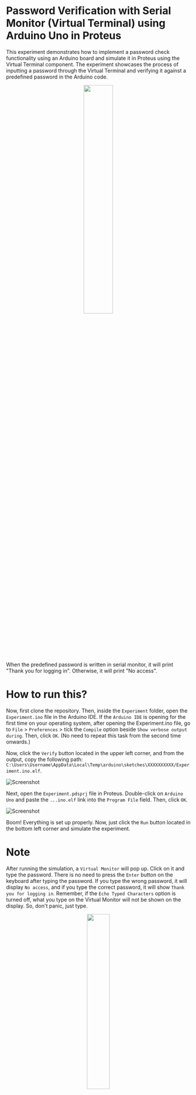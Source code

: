# Password Verification with Serial Monitor (Virtual Terminal) using Arduino Uno in Proteus
This experiment demonstrates how to implement a password check functionality using an Arduino board and simulate it in Proteus using the Virtual Terminal component. The experiment showcases the process of inputting a password through the Virtual Terminal and verifying it against a predefined password in the Arduino code.

<p align="center"><img src="https://user-images.githubusercontent.com/52858312/243909805-7dfb607f-f92c-40a1-89bb-071e7c3796dd.png"width=40% height=40%></p>

When the predefined password is written in serial monitor, it will print "Thank you for logging in". Otherwise, it will print "No access".

# How to run this?
Now, first clone the repository. Then, inside the `Experiment` folder, open the `Experiment.ino` file in the Arduino IDE. If the `Arduino IDE` is opening for the first time on your operating system, after opening the Experiment.ino file, go to `File` > `Preferences` > tick the `Compile` option beside `Show verbose output during`. Then, click `OK`. (No need to repeat this task from the second time onwards.)

Now, click the `Verify` button located in the upper left corner, and from the output, copy the following path: `C:\Users\Username\AppData\Local\Temp\arduino\sketches\XXXXXXXXXX/Experiment.ino.elf`.

![Screenshot](https://github.com/imSamirOFFICIAL/ArduinoPasswordVerificationWithSerialMonitor/assets/52858312/88c6f022-fea0-44ff-9d89-81cbed3d878e)

Next, open the `Experiment.pdsprj` file in Proteus. Double-click on `Arduino Uno` and paste the `...ino.elf` link into the `Program File` field. Then, click `OK`.

![Screenshot](https://github.com/imSamirOFFICIAL/ArduinoPasswordVerificationWithSerialMonitor/assets/52858312/2268bb67-685c-4327-abb8-0d8ec438eb5c)

Boom! Everything is set up properly. Now, just click the `Run` button located in the bottom left corner and simulate the experiment.

# Note
After running the simulation, a `Virtual Monitor` will pop up. Click on it and type the password. There is no need to press the `Enter` button on the keyboard after typing the password. If you type the wrong password, it will display `No access`, and if you type the correct password, it will show `Thank you for logging in`. Remember, if the `Echo Typed Characters` option is turned off, what you type on the Virtual Monitor will not be shown on the display. So, don't panic, just type.

<p align="center"><img src="https://user-images.githubusercontent.com/52858312/244093001-c516939b-ffa4-4a50-8755-c3ae91fe81f8.png"width=35% height=35%></p>

